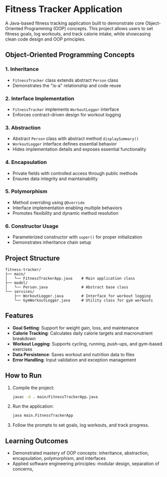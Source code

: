 

# Fitness Tracker Application

A Java-based fitness tracking application built to demonstrate core Object-Oriented Programming (OOP) concepts. This project allows users to set fitness goals, log workouts, and track calorie intake, while showcasing clean code design and OOP principles.

## Object-Oriented Programming Concepts

### 1. Inheritance

* `FitnessTracker` class extends abstract `Person` class
* Demonstrates the "is-a" relationship and code reuse

### 2. Interface Implementation

* `FitnessTracker` implements `WorkoutLogger` interface
* Enforces contract-driven design for workout logging

### 3. Abstraction

* Abstract `Person` class with abstract method `displaySummary()`
* `WorkoutLogger` interface defines essential behavior
* Hides implementation details and exposes essential functionality

### 4. Encapsulation

* Private fields with controlled access through public methods
* Ensures data integrity and maintainability

### 5. Polymorphism

* Method overriding using `@Override`
* Interface implementation enabling multiple behaviors
* Promotes flexibility and dynamic method resolution

### 6. Constructor Usage

* Parameterized constructor with `super()` for proper initialization
* Demonstrates inheritance chain setup

## Project Structure

```
fitness-tracker/
├── main/
│   └── FitnessTrackerApp.java    # Main application class
├── model/
│   └── Person.java               # Abstract base class
└── services/
    ├── WorkoutLogger.java        # Interface for workout logging
    └── GymWorkoutLogger.java     # Utility class for gym workouts
```

## Features

* **Goal Setting**: Support for weight gain, loss, and maintenance
* **Calorie Tracking**: Calculates daily calorie targets and macronutrient breakdown
* **Workout Logging**: Supports cycling, running, push-ups, and gym-based exercises
* **Data Persistence**: Saves workout and nutrition data to files
* **Error Handling**: Input validation and exception management

## How to Run

1. Compile the project:

   ```bash
   javac -d . main/FitnessTrackerApp.java
   ```

2. Run the application:

   ```bash
   java main.FitnessTrackerApp
   ```

3. Follow the prompts to set goals, log workouts, and track progress.

## Learning Outcomes

* Demonstrated mastery of OOP concepts: inheritance, abstraction, encapsulation, polymorphism, and interfaces
* Applied software engineering principles: modular design, separation of concerns,
